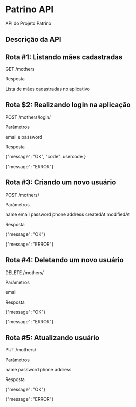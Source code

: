 # Patrino API
API do Projeto Patrino

## Descrição da API

## Rota #1: Listando mães cadastradas
GET /mothers

Resposta

Lista de mães cadastradas no aplicativo

## Rota $2: Realizando login na aplicação
POST /mothers/login/

Parâmetros 

email e password

Resposta

{"message": "OK", "code": usercode }

{"message": "ERROR"}

## Rota #3: Criando um novo usuário
POST /mothers/

Paràmetros

name
email 
password 
phone 
address 
createdAt 
modifiedAt

Resposta

{"message": "OK"}

{"message": "ERROR"}

## Rota #4: Deletando um novo usuário
DELETE /mothers/

Parâmetros 

email

Resposta

{"message": "OK"}

{"message": "ERROR"}

## Rota #5: Atualizando usuário
PUT /mothers/

Parâmetros 

name
password 
phone 
address 

Resposta

{"message": "OK"}

{"message": "ERROR"}
